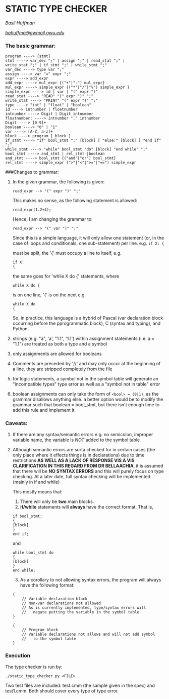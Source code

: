 # STATIC TYPE CHECKER


*Basil Huffman*

*bahuffma@gwmail.gwu.edu*

### The basic grammar:

```
program ----> {stmt}
stmt ----> var_dec ";" | assign ";" | read_stat ";" |
write_stat ";" | if_stmt ";" | while_stmt ";"
var_dec ----> type var ";"
assign ----> var "=" expr ";"
expr ----> add_expr
add_expr ----> mul_expr {("+"|"-") mul_expr}
mul_expr ----> simple_expr {("*"|"/"|"%") simple_expr }
simple_expr ----> id | var | "(" expr ")"
read_stat ----> "READ" "(" expr ")" ";"
write_stat ----> "PRINT" "(" expr ")" ";"
type ----> "int" | "float" | "boolean"
id ----> intnumber | floatnumber
intnumber ----> Digit | Digit intnumber
floatnumber: ----> intnumber "." intnumber
Digit ----> [0-9]+
boolean ----> "0" | "1"
var ----> [A-Z, a-z]+
block ----> program [ block ]
if_stmt ----> "if" bool_stmt ":" [block] [ "else:" [block] ] "end if" ";"
while_stmt ----> "while" bool_stmt "do" [block] "end while" ";"
bool_stmt ----> and_stmt | rel_stmt |boolean
and_stmt ----> bool_stmt {("and"|"or") bool_stmt}
rel_stmt ----> simple_expr (">"|"<"|">="|"==") simple_expr
```

 ###Changes to grammar:

 1. In the given grammar, the following is given:

    `read_expr --> "(" expr ")" ";"`

    This makes no sense, as the following statement is allowed:

    `read_expr(1.2+4);`

    Hence, I am changing the grammar to:

    `read_expr --> "(" var ")" ";"`

    Since this is a simple language, it will only allow one statement
    (or, in the case of loops and conditionals, one sub-statement) per
    line. e.g. 
    `if X: {` 
    
    must be split, the '{' must occupy a line to itself, e.g.
    ```
    if X:
    {
     ```
    the same goes for 'while X do {' statements, where 
    
    `while X do {` 
    
    is on one line, '{' is on the next e.g.

    ```
    while X do
    {
    ```

    So, in practice, this language is a hybrid of Pascal (var
    declaration block occurring before the pprogrammatic block), C
    (syntax and typing), and Python.

 2. strings (e.g. "a", 'a', "1.1", '1.1') within assignment statements (i.e. a = "1.1")
    are treated as both a type and a symbol

 3. only assignments are allowed for booleans

 4. Comments are preceded by '//' and may only occur at the beginning of a line. they are
    stripped completely from the file

 5. for logic statements, a symbol not in the symbol table will generate an "incompatible
    types" type error as well as a "symbol not in table" error

 6. boolean assignments can only take the form of `<bool> = (0|1)`, as the grammar disallows
    anything else. a better option would be to modify the grammar such that boolean = bool_stmt,
    but there isn't enough time to add this rule and implement it

 ### Caveats:

 1. If there are any syntax/semantic errors e.g. no semicolon, improper variable name, the variable
    is *NOT* added to the symbol table

 2. Although semantic errors are sorta checked for in certain cases (the only place where 
    it effects things is in declarations) due to time restrictions **AS WELL AS A 
    LACK OF RESPONSE VIS A VIS CLARIFICATION IN THIS REGARD FROM DR BELLAACHIA**, it is
    assumed that there will be **NO SYNTAX ERRORS** and this will purely focus on type 
    checking. At a later date, full syntax checking will be implemented (mainly in if and
    while)
    
    This mostly means that:
   
    1. There will only be **two** main blocks.
    2. **if/while** statements will **always** have the correct format. That is,
    
    ```
    if bool_stmt:
    {
    [block]
    }
    end if;
    ``` 
    
    and
    
    ```
    while bool_stmt do
    {
    [block]
    }
    end while;
    ```
    
    3. As a corollary to not allowing syntax errors, the program will always have the
       following format:
    
    ```
    {
        // Variable declaration block
        // Non-var declarations not allowed
        // As is currently implemented, type/syntax errors will
        //   negate putting the variable in the symbol table
    }
    
    {
        // Program block
        // Variable declarations not allows and will not add symbol
        //   to the symbol table
    }
    ```

### Execution

The type checker is run by:

`./static_type_checker.py <FILE>`

Two test files are included: test.cmm (the sample given in the spec) and test1.cmm. Both should cover
every type of type error.

